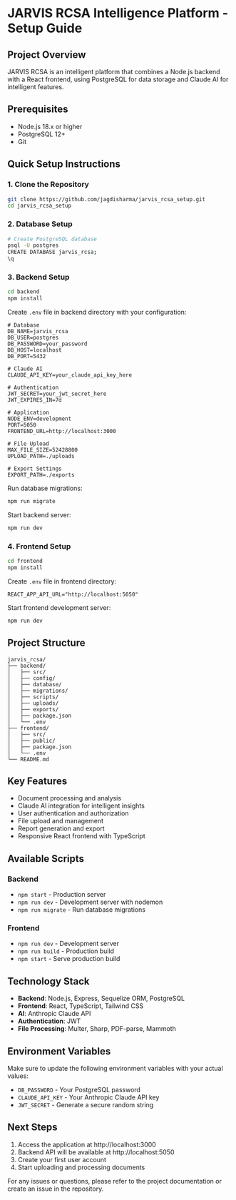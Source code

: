 # JARVIS RCSA Intelligence Platform - Setup Guide

## Project Overview
JARVIS RCSA is an intelligent platform that combines a Node.js backend with a React frontend, using PostgreSQL for data storage and Claude AI for intelligent features.

## Prerequisites
- Node.js 18.x or higher
- PostgreSQL 12+ 
- Git

## Quick Setup Instructions

### 1. Clone the Repository
```bash
git clone https://github.com/jagdisharma/jarvis_rcsa_setup.git
cd jarvis_rcsa_setup
```

### 2. Database Setup
```bash
# Create PostgreSQL database
psql -U postgres
CREATE DATABASE jarvis_rcsa;
\q
```

### 3. Backend Setup
```bash
cd backend
npm install
```

Create `.env` file in backend directory with your configuration:
```env
# Database
DB_NAME=jarvis_rcsa
DB_USER=postgres
DB_PASSWORD=your_password
DB_HOST=localhost
DB_PORT=5432

# Claude AI
CLAUDE_API_KEY=your_claude_api_key_here

# Authentication
JWT_SECRET=your_jwt_secret_here
JWT_EXPIRES_IN=7d

# Application
NODE_ENV=development
PORT=5050
FRONTEND_URL=http://localhost:3000

# File Upload
MAX_FILE_SIZE=52428800
UPLOAD_PATH=./uploads

# Export Settings
EXPORT_PATH=./exports
```

Run database migrations:
```bash
npm run migrate
```

Start backend server:
```bash
npm run dev
```

### 4. Frontend Setup
```bash
cd frontend
npm install
```

Create `.env` file in frontend directory:
```env
REACT_APP_API_URL="http://localhost:5050"
```

Start frontend development server:
```bash
npm run dev
```

## Project Structure
```
jarvis_rcsa/
├── backend/
│   ├── src/
│   ├── config/
│   ├── database/
│   ├── migrations/
│   ├── scripts/
│   ├── uploads/
│   ├── exports/
│   ├── package.json
│   └── .env
├── frontend/
│   ├── src/
│   ├── public/
│   ├── package.json
│   └── .env
└── README.md
```

## Key Features
- Document processing and analysis
- Claude AI integration for intelligent insights
- User authentication and authorization
- File upload and management
- Report generation and export
- Responsive React frontend with TypeScript

## Available Scripts

### Backend
- `npm start` - Production server
- `npm run dev` - Development server with nodemon
- `npm run migrate` - Run database migrations

### Frontend  
- `npm run dev` - Development server
- `npm run build` - Production build
- `npm start` - Serve production build

## Technology Stack
- **Backend**: Node.js, Express, Sequelize ORM, PostgreSQL
- **Frontend**: React, TypeScript, Tailwind CSS
- **AI**: Anthropic Claude API
- **Authentication**: JWT
- **File Processing**: Multer, Sharp, PDF-parse, Mammoth

## Environment Variables
Make sure to update the following environment variables with your actual values:
- `DB_PASSWORD` - Your PostgreSQL password
- `CLAUDE_API_KEY` - Your Anthropic Claude API key
- `JWT_SECRET` - Generate a secure random string

## Next Steps
1. Access the application at http://localhost:3000
2. Backend API will be available at http://localhost:5050
3. Create your first user account
4. Start uploading and processing documents

For any issues or questions, please refer to the project documentation or create an issue in the repository.